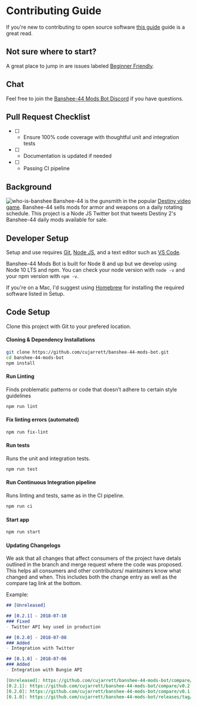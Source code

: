 # Contributing Guide

If you're new to contributing to open source software
[this guide](https://opensource.guide/how-to-contribute/) guide is a great read.

## Not sure where to start?
A great place to jump in are issues labeled [Beginner Friendly](https://github.com/cujarrett/banshee-44-mods-bot/labels/Beginner%20Friendly).

## Chat
Feel free to join the [Banshee-44 Mods Bot Discord](https://discord.gg/Pv3xrPV) if you have questions.

## Pull Request Checklist
- [ ] - Ensure 100% code coverage with thoughtful unit and integration tests
- [ ] - Documentation is updated if needed
- [ ] - Passing CI pipeline

## Background
![who-is-banshee](./media//media//media/github-readme-banner.jpg)
Banshee-44 is the gunsmith in the popular [Destiny video game](https://www.destinythegame.com/).
Banshee-44 sells mods for armor and weapons on a daily rotating schedule. This project is a Node JS
Twitter bot that tweets Destiny 2's Banshee-44 daily mods available for sale.

## Developer Setup
Setup and use requires [Git](https://git-scm.com/), [Node JS](https://nodejs.org/en/), and a text
editor such as [VS Code](https://code.visualstudio.com/).

Banshee-44 Mods Bot is built for Node 8 and up but we develop using Node 10 LTS and npm. You can
check your node version with `node -v` and your npm version with `npm -v`.

If you're on a Mac, I'd suggest using [Homebrew](https://brew.sh/) for installing the required
software listed in Setup.

## Code Setup
Clone this project with Git to your prefered location.

#### Cloning & Dependency Installations
```sh
git clone https://github.com/cujarrett/banshee-44-mods-bot.git
cd banshee-44-mods-bot
npm install
```

#### Run Linting
Finds problematic patterns or code that doesn’t adhere to certain style guidelines
```sh
npm run lint
```

#### Fix linting errors (automated)
```sh
npm run fix-lint
```

#### Run tests
Runs the unit and integration tests.
```sh
npm run test
```

#### Run Continuous Integration pipeline

Runs linting and tests, same as in the CI pipeline.
```sh
npm run ci
```

#### Start app

```sh
npm run start
```

#### Updating Changelogs

We ask that all changes that affect consumers of the project have detals outlined in the branch and
merge request where the code was proposed. This helps all consumers and other contributors/
maintainers know what changed and when. This includes both the change entry as well as the compare
tag link at the bottom.

Example:

```md
## [Unreleased]

## [0.2.1] - 2018-07-10
### Fixed
- Twitter API key used in production

## [0.2.0] - 2018-07-08
### Added
- Integration with Twitter

## [0.1.0] - 2018-07-06
### Added
- Integration with Bungie API

[Unreleased]: https://github.com/cujarrett/banshee-44-mods-bot/compare/v0.2.1...master
[0.2.1]: https://github.com/cujarrett/banshee-44-mods-bot/compare/v0.2.0...v0.2.1
[0.2.0]: https://github.com/cujarrett/banshee-44-mods-bot/compare/v0.1.0...v0.2.0
[0.1.0]: https://github.com/cujarrett/banshee-44-mods-bot/releases/tag/v0.1.0
```
